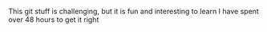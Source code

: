 This git stuff is challenging, but it is fun and interesting to learn
I have spent over 48 hours to get it right